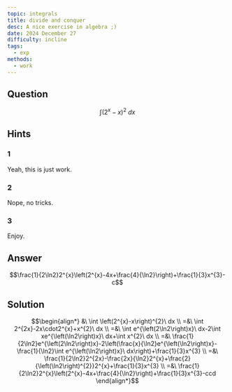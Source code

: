 ```yaml
---
topic: integrals
title: divide and conquer
desc: A nice exercise in algebra ;)
date: 2024 December 27
difficulty: incline
tags:
  - exp
methods:
  - work
---
```



## Question
```math
\int \left(2^{x}-x\right)^{2}\ dx
```


## Hints

### 1
Yeah, this is just work.

### 2
Nope, no tricks.

### 3
Enjoy.


## Answer
```math
\frac{1}{2\ln2}2^{x}\left(2^{x}-4x+\frac{4}{\ln2}\right)+\frac{1}{3}x^{3}-c
```


## Solution

```math
\begin{align*}
  &\ \int \left(2^{x}-x\right)^{2}\ dx
  \\ =&\ \int 2^{2x}-2x\cdot2^{x}+x^{2}\ dx
  \\ =&\ \int e^{\left(2\ln2\right)x}\ dx-2\int xe^{\left(\ln2\right)x}\ dx+\int x^{2}\ dx
  \\ =&\ \frac{1}{2\ln2}e^{\left(2\ln2\right)x}-2\left(\frac{x}{\ln2}e^{\left(\ln2\right)x}-\frac{1}{\ln2}\int e^{\left(\ln2\right)x}\ dx\right)+\frac{1}{3}x^{3}
  \\ =&\ \frac{1}{2\ln2}2^{2x}-\frac{2x}{\ln2}2^{x}+\frac{2}{\left(\ln2\right)^{2}}2^{x}+\frac{1}{3}x^{3}
  \\ =&\ \frac{1}{2\ln2}2^{x}\left(2^{x}-4x+\frac{4}{\ln2}\right)+\frac{1}{3}x^{3}-ccd
\end{align*}
```
